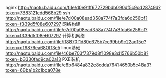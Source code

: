   nginx http://naotu.baidu.com/file/d0e91ff672729bdb090df5c9cd28749d?token=7383121edd568b29
  ssh http://naotu.baidu.com/file/e7d00a08ead358a774f7a3fda6d256bf?token=f339d5f08e607297
  网络构建 http://naotu.baidu.com/file/e7d00a08ead358a774f7a3fda6d256bf?token=f339d5f08e607297
  计算机网络 http://naotu.baidu.com/file/ff8870f1d80e675b7cc99bb9c22ad15c?token=df9876ea680f13e5
  linux基础 http://naotu.baidu.com/file/46be703f7379d8f1098e3d15766b50b8?token=b3330fad9ca02a13
  PXE装机 http://naotu.baidu.com/file/c8b6484a832c8cdda76414650b5c48a3?token=68ba1b2c1bca078e
